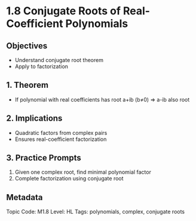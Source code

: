 # 1.8 Conjugate Roots of Real-Coefficient Polynomials

## Objectives
- Understand conjugate root theorem
- Apply to factorization

## 1. Theorem
- If polynomial with real coefficients has root a+ib (b≠0) ⇒ a-ib also root

## 2. Implications
- Quadratic factors from complex pairs
- Ensures real-coefficient factorization

## 3. Practice Prompts
1. Given one complex root, find minimal polynomial factor
2. Complete factorization using conjugate root

## Metadata
Topic Code: M1.8
Level: HL
Tags: polynomials, complex, conjugate roots
